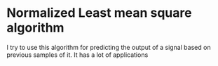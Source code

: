 # Normalized Least mean square algorithm
I try to use this algorithm for predicting the output of a signal based on previous samples of it.
It has a lot of applications
